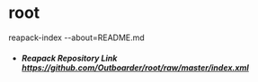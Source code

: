 # root
reapack-index --about=README.md
* ##### Reapack Repository Link https://github.com/Outboarder/root/raw/master/index.xml
